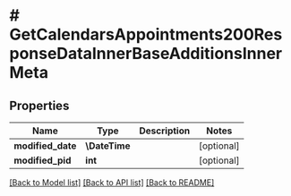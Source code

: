# # GetCalendarsAppointments200ResponseDataInnerBaseAdditionsInnerMeta

## Properties

Name | Type | Description | Notes
------------ | ------------- | ------------- | -------------
**modified_date** | **\DateTime** |  | [optional]
**modified_pid** | **int** |  | [optional]

[[Back to Model list]](../../README.md#models) [[Back to API list]](../../README.md#endpoints) [[Back to README]](../../README.md)
